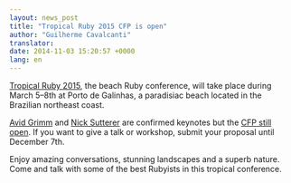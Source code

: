 ```yaml
---
layout: news_post
title: "Tropical Ruby 2015 CFP is open"
author: "Guilherme Cavalcanti"
translator:
date: 2014-11-03 15:20:57 +0000
lang: en
---
```


[Tropical Ruby 2015](http://tropicalrb.com), the beach Ruby conference, will take place during March 5–8th at Porto de Galinhas, a paradisiac beach located in the Brazilian northeast coast.

[Avid Grimm](https://twitter.com/avdi) and [Nick Sutterer](http://twitter.com/apotonick) are confirmed keynotes but the [CFP still open](http://cfp.tropicalrb.com/events/tropicalrb-2015). If you want to give a talk or workshop, submit your proposal until December 7th.

Enjoy amazing conversations, stunning landscapes and a superb nature. Come and talk with some of the best Rubyists in this tropical conference.
